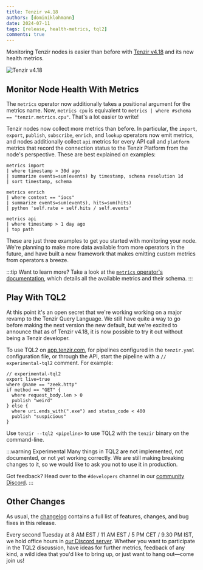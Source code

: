 ```yaml
---
title: Tenzir v4.18
authors: [dominiklohmann]
date: 2024-07-11
tags: [release, health-metrics, tql2]
comments: true
---
```


Monitoring Tenzir nodes is easier than before with [Tenzir
v4.18][github-release] and its new health metrics.

![Tenzir v4.18](tenzir-v4.18.excalidraw.svg)

[github-release]: https://github.com/tenzir/tenzir/releases/tag/v4.18.0

<!-- truncate -->

## Monitor Node Health With Metrics

The `metrics` operator now additionally takes a positional argument for the
metrics name. Now, `metrics cpu` is equivalent to `metrics | where #schema ==
"tenzir.metrics.cpu"`. That's a lot easier to write!

Tenzir nodes now collect more metrics than before. In particular, the `import`,
`export`, `publish`, `subscribe`, `enrich`, and `lookup` operators now emit
metrics, and nodes additionally collect `api` metrics for every API call and
`platform` metrics that record the connection status to the Tenzir Platform from
the node's perspective. These are best explained on examples:

```text {0} title="Show imported events per schema and day for the last month"
metrics import
| where timestamp > 30d ago
| summarize events=sum(events) by timestamp, schema resolution 1d
| sort timestamp, schema
```

```text {0} title="Calculate the rate of context hits for the context 'iocs'"
metrics enrich
| where context == "iocs"
| summarize events=sum(events), hits=sum(hits)
| python 'self.rate = self.hits / self.events'
```

```text {0} title="Show the most commonly used APIs in the last hour"
metrics api
| where timestamp > 1 day ago
| top path
```

These are just three examples to get you started with monitoring your node.
We're planning to make more data available from more operators in the future,
and have built a new framework that makes emitting custom metrics from operators
a breeze.

:::tip Want to learn more?
Take a look at the [`metrics` operator's documentation](/v4.24/operators/metrics),
which details all the available metrics and their schema.
:::

## Play With TQL2

At this point it's an open secret that we're working working on a major revamp
to the Tenzir Query Language. We still have quite a way to go before
making the next version the new default, but we're excited to announce that as
of Tenzir v4.18, it is now possible to try it out without being a Tenzir developer.

To use TQL2 on [app.tenzir.com](https://app.tenzir.com), for pipelines
configured in the `tenzir.yaml` configuration file, or through the API, start
the pipeline with a `// experimental-tql2` comment. For example:

```
// experimental-tql2
export live=true
where @name == "zeek.http"
if method == "GET" {
  where request_body.len > 0
  publish "weird"
} else {
  where uri.ends_with(".exe") and status_code < 400
  publish "suspicious"
}
```

Use `tenzir --tql2 <pipeline>` to use TQL2 with the `tenzir` binary on the
command-line.

:::warning Experimental
Many things in TQL2 are not implemented, not documented, or not yet working
correctly. We are still making breaking changes to it, so we would like to ask
you not to use it in production.

Got feedback? Head over to the `#developers` channel in our [community
Discord](/discord).
:::

## Other Changes

As usual, the [changelog][changelog] contains a full list of features, changes,
and bug fixes in this release.

Every second Tuesday at 8 AM EST / 11 AM EST / 5 PM CET / 9.30 PM IST, we hold
office hours in [our Discord server][discord]. Whether you want to participate
in the TQL2 discussion, have ideas for further metrics, feedback of any kind, a
wild idea that you'd like to bring up, or just want to hang out—come join us!

[discord]: /discord
[changelog]: /changelog#v4180
